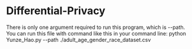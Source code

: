 # Differential-Privacy
There is only one argument required to run this program, which is --path.
You can run this file with command like this in your command line:
python Yunze_Hao.py --path ./adult_age_gender_race_dataset.csv
